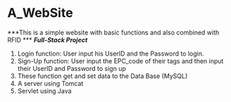 # A_WebSite
***This is a simple website with basic functions and also combined with RFID ***
***Full-Stack Project***

   1. Login function: User input his UserID and the Password to login.
   2. Sign-Up function: User input the EPC_code of their tags and then input their UserID and Password to sign up
   3. These function get and set data to the Data Base (MySQL)
   4. A server using Tomcat 
   5. Servlet using Java
   
